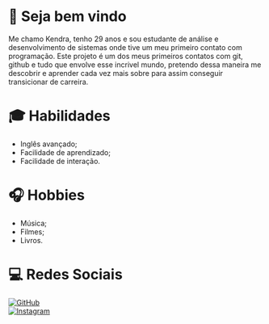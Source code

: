 # 💐 Seja bem vindo 

Me chamo Kendra, tenho 29 anos e sou estudante de análise e desenvolvimento de sistemas onde tive um meu primeiro contato com programação. Este projeto é um dos meus primeiros contatos com git, github e tudo que envolve esse incrivel mundo, pretendo dessa maneira me descobrir e aprender cada vez mais sobre para assim conseguir transicionar de carreira.

# 🎓 Habilidades

* Inglês avançado;
* Facilidade de aprendizado;
* Facilidade de interação.

# 🎧 Hobbies
* Música;
* Filmes;
* Livros.
# 💻 Redes Sociais 
[![GitHub](https://img.shields.io/badge/GitHub-100000?style=for-the-badge&logo=github&logoColor=white)](https://github.com/kendracristina)  
[![Instagram](https://img.shields.io/badge/-Instagram-%23E4405F?style=for-the-badge&logo=instagram&logoColor=white)](https://www.instagram.com/kendracristina/)
